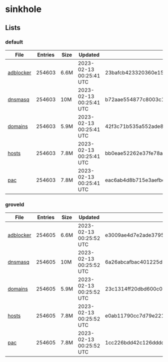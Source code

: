 # sinkhole

## Lists

### default

|File|Entries|Size|Updated|Hash|
|-|-|-|-|-|
|[adblocker](https://raw.githubusercontent.com/groveld/sinkhole/lists/default/adblocker.txt)|254603|6.6M|2023-02-13 00:25:41 UTC|23bafcb423320360e1517bb72897d554fb60124a81388262a8962dd712f595fb|
|[dnsmasq](https://raw.githubusercontent.com/groveld/sinkhole/lists/default/dnsmasq.txt)|254603|10M|2023-02-13 00:25:41 UTC|b72aae554877c8003c1ba035ae614d756301e9f8494907f3b63d29435075c28a|
|[domains](https://raw.githubusercontent.com/groveld/sinkhole/lists/default/domains.txt)|254603|5.9M|2023-02-13 00:25:41 UTC|42f3c71b535a552ade88d0cdf641f7abce77cc13d3b6991ffcdb00ac9ef0ddd5|
|[hosts](https://raw.githubusercontent.com/groveld/sinkhole/lists/default/hosts.txt)|254603|7.8M|2023-02-13 00:25:41 UTC|bb0eae52262e37fe78af8a917b935347e782c0a7c1ef5a9def81d15ec89b5e53|
|[pac](https://raw.githubusercontent.com/groveld/sinkhole/lists/default/pac.txt)|254603|7.8M|2023-02-13 00:25:41 UTC|eac6ab4d8b715e3aefbe8bf04b7f486b29c79ead04e966edc9b7e0aa94b913c2|

### groveld

|File|Entries|Size|Updated|Hash|
|-|-|-|-|-|
|[adblocker](https://raw.githubusercontent.com/groveld/sinkhole/lists/groveld/adblocker.txt)|254605|6.6M|2023-02-13 00:25:52 UTC|e3009ae4d7e2ade3795a655fc765d2699d313cfee096320d132aa0a697f6cef0|
|[dnsmasq](https://raw.githubusercontent.com/groveld/sinkhole/lists/groveld/dnsmasq.txt)|254605|10M|2023-02-13 00:25:52 UTC|6a26abcafbac401225d21ca9a0e9073d3f34c05fa844e61281405d2188342b5d|
|[domains](https://raw.githubusercontent.com/groveld/sinkhole/lists/groveld/domains.txt)|254605|5.9M|2023-02-13 00:25:52 UTC|23c1314ff20dbd600c0dd910503a414b33f1f202157e780aec4125c83a40a229|
|[hosts](https://raw.githubusercontent.com/groveld/sinkhole/lists/groveld/hosts.txt)|254605|7.8M|2023-02-13 00:25:52 UTC|e0ab11790cc7d79e2219d3857f516206b29fcceca39d1e5391359f500f671453|
|[pac](https://raw.githubusercontent.com/groveld/sinkhole/lists/groveld/pac.txt)|254605|7.8M|2023-02-13 00:25:52 UTC|1cc226bdd42c126dddd9a786232d0d3937411cc2cefae7b031df8894a37493bd|
